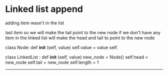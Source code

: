 # Linked list append

adding item wasn't in the list

last item so we will make the tail point to the new node
if we don't have any item in the linked list will make the head and tail to point to the new node

class Node:
def **init** (self, value)
self.value = value
self.

class LinkedList :
def **init** (self, value)
new_node = Node()
self.head = new_node
self.tail = new_node
self.length = 1

---
